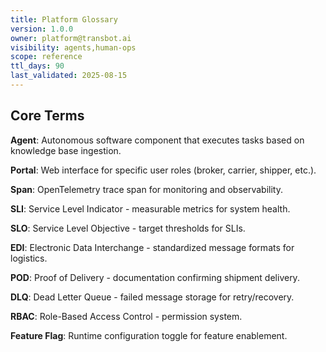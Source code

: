 ```yaml
---
title: Platform Glossary
version: 1.0.0
owner: platform@transbot.ai
visibility: agents,human-ops
scope: reference
ttl_days: 90
last_validated: 2025-08-15
---
```


## Core Terms

**Agent**: Autonomous software component that executes tasks based on knowledge base ingestion.

**Portal**: Web interface for specific user roles (broker, carrier, shipper, etc.).

**Span**: OpenTelemetry trace span for monitoring and observability.

**SLI**: Service Level Indicator - measurable metrics for system health.

**SLO**: Service Level Objective - target thresholds for SLIs.

**EDI**: Electronic Data Interchange - standardized message formats for logistics.

**POD**: Proof of Delivery - documentation confirming shipment delivery.

**DLQ**: Dead Letter Queue - failed message storage for retry/recovery.

**RBAC**: Role-Based Access Control - permission system.

**Feature Flag**: Runtime configuration toggle for feature enablement.
